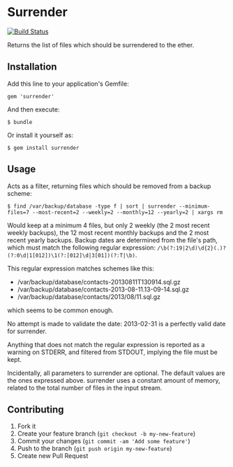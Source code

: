 # Surrender

[![Build Status](https://travis-ci.org/francois/surrender.png?branch=master)](https://travis-ci.org/francois/surrender)

Returns the list of files which should be surrendered to the ether.

## Installation

Add this line to your application's Gemfile:

    gem 'surrender'

And then execute:

    $ bundle

Or install it yourself as:

    $ gem install surrender

## Usage

Acts as a filter, returning files which should be removed from a backup scheme:

    $ find /var/backup/database -type f | sort | surrender --minimum-files=7 --most-recent=2 --weekly=2 --monthly=12 --yearly=2 | xargs rm

Would keep at a minimum 4 files, but only 2 weekly (the 2 most recent weekly backups),
the 12 most recent monthly backups and the 2 most recent yearly backups. Backup dates
are determined from the file's path, which must match the following regular
expression: `/\b(?:19|2\d)\d{2}(.)?(?:0\d|1[012])\1(?:[012]\d|3[01])(?:T|\b)`.

This regular expression matches schemes like this:

* /var/backup/database/contacts-20130811T130914.sql.gz
* /var/backup/database/contacts-2013-08-11.13-09-14.sql.gz
* /var/backup/database/contacts/2013/08/11.sql.gz

which seems to be common enough.

No attempt is made to validate the date: 2013-02-31 is a perfectly valid date for surrender.

Anything that does not match the regular expression is reported as a warning on STDERR, and filtered from
STDOUT, implying the file must be kept.

Incidentally, all parameters to surrender are optional. The default values are the ones expressed above.
surrender uses a constant amount of memory, related to the total number of files in the input stream.

## Contributing

1. Fork it
2. Create your feature branch (`git checkout -b my-new-feature`)
3. Commit your changes (`git commit -am 'Add some feature'`)
4. Push to the branch (`git push origin my-new-feature`)
5. Create new Pull Request
